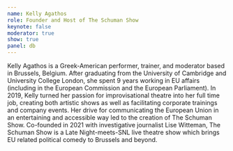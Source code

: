 ```yaml
---
name: Kelly Agathos
role: Founder and Host of The Schuman Show
keynote: false
moderator: true
show: true
panel: db
---
```


Kelly Agathos is a Greek-American performer, trainer, and moderator based in Brussels, Belgium. After graduating from the University of Cambridge and University College London, she spent 9 years working in EU affairs (including in the European Commission and the European Parliament). In 2019, Kelly turned her passion for improvisational theatre into her full time job, creating both artistic shows as well as facilitating corporate trainings and company events. Her drive for communicating the European Union in an entertaining and accessible way led to the creation of The Schuman Show. Co-founded in 2021 with investigative journalist Lise Witteman, The Schuman Show is a Late Night-meets-SNL live theatre show which brings EU related political comedy to Brussels and beyond.
